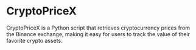 # CryptoPriceX
CryptoPriceX is a Python script that retrieves cryptocurrency prices from the Binance exchange, making it easy for users to track the value of their favorite crypto assets.
